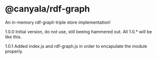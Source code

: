 # @canyala/rdf-graph
An in-memory rdf-graph triple store implementation!

1.0.0 Initial version, do not use, still beeing hammered out. All 1.0.* will be like this.

1.0.1 Added index.js and rdf-graph.js in order to encapulate the module properly.
